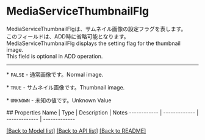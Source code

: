 # MediaServiceThumbnailFlg

<div lang=\"ja\"> MediaServiceThumbnailFlgは、サムネイル画像の設定フラグを表します。<br> このフィールドは、ADD時に省略可能となります。 </div> <div lang=\"en\"> MediaServiceThumbnailFlg displays the setting flag for the thumbnail image.<br> This field is optional in ADD operation. </div> <hr> <p>* <code>FALSE</code> - <span lang=\"ja\">通常画像です。</span><span lang=\"en\">Normal image.</span></p> <p>* <code>TRUE</code> - <span lang=\"ja\">サムネイル画像です。</span><span lang=\"en\">Thumbnail image.</span></p> <p>* <code>UNKNOWN</code> - <span lang=\"ja\">未知の値です。</span><span lang=\"en\">Unknown Value</span></p> 
## Properties
Name | Type | Description | Notes
------------ | ------------- | ------------- | -------------

[[Back to Model list]](../README.md#documentation-for-models) [[Back to API list]](../README.md#documentation-for-api-endpoints) [[Back to README]](../README.md)


